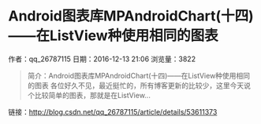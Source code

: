 # Android图表库MPAndroidChart(十四)——在ListView种使用相同的图表
作者：qq_26787115
日期：2016-12-13 21:06
浏览量：3822
> 简介：Android图表库MPAndroidChart(十四)——在ListView种使用相同的图表
  各位好久不见，最近挺忙的，所有博客更新的比较少，这里今天说个比较简单的图表，那就是在ListView...

 链接：http://blog.csdn.net/qq_26787115/article/details/53611373
